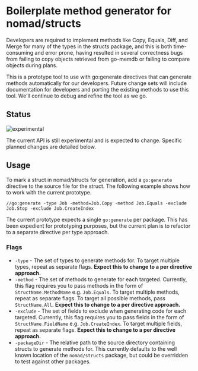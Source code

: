 # Boilerplate method generator for nomad/structs

Developers are required to implement methods like Copy, Equals, Diff,
and Merge for many of the types in the structs package, and this is both
time-consuming and error prone, having resulted in several correctness bugs
from failing to copy objects retrieved from go-memdb or failing to compare
objects during plans.

This is a prototype tool to use with go:generate directives that can generate
methods automatically for our developers. Future change sets will include
documentation for developers and porting the existing  methods to use this tool.
We'll continue to debug and refine the tool as we go.

## Status

![experimental](https://camo.githubusercontent.com/8ad47215ae8b556345c074d2636cdf5e8a7f54068c110d1a1795501b43fab52e/68747470733a2f2f696d672e736869656c64732e696f2f62616467652f7374617475732d6578706572696d656e74616c2d454141413332)

The current API is still experimental and is expected to change. Specific planned changes
are detailed below.

## Usage

To mark a struct in nomad/structs for generation, add a `go:generate` directive
to the source file for the struct. The following example shows how to work with the current
prototype.

`//go:generate -type Job -method=Job.Copy -method Job.Equals -exclude Job.Stop -exclude Job.CreateIndex`

The current prototype expects a single `go:generate` per package. This has been
expedient for prototyping purposes, but the current plan is to refactor to a
separate directive per type approach.

### Flags

- `-type` - The set of types to generate methods for. To target multiple types,
  repeat as separate flags. **Expect this to change to a per directive approach.**
- `-method` - The set of methods to generate for each targeted. Currently, this
  flag requires you to pass methods in the form of `StructName.MethodName` e.g.
  `Job.Equals`. To target multiple methods, repeat as separate flags. To target all
  possible methods, pass `StructName.All`. **Expect this to change to a per directive approach.**
- `-exclude` - The set of fields to exclude when generating code for each targeted. Currently,
  this  flag requires you to pass fields in the form of `StructName.FieldName` e.g.
  `Job.CreateIndex`. To target multiple fields, repeat as separate flags.
  **Expect this to change to a per directive approach.**
- `-packageDir` - The relative path to the source directory containing structs to
  generate methods for. This currently defaults to the well known location of the
  `nomad/structs` package, but could be overridden to test against other packages.
  